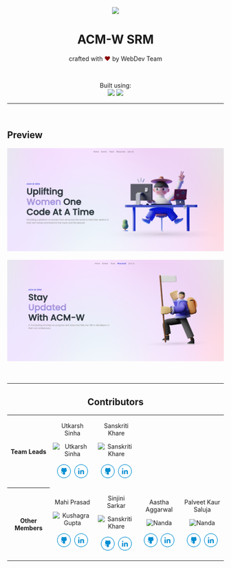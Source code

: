 <div align="center">
<img src="assets/assets/ACMW logo new.png" height="100">
</div>
<h1 align="center"> ACM-W SRM </h1> 



<p align="center">
crafted with <span style="color: #8b0000;">&hearts;</span> by WebDev Team
</p>

<br>

<p align="center">
Built using:
<br> 
   <img src="https://external-content.duckduckgo.com/iu/?u=https%3A%2F%2Fwww.pikpng.com%2Fpngl%2Fm%2F150-1506141_html-css-and-javascript-logo-html5-css3-js.png&f=1&nofb=1" height="30" />
    <img src="https://img.shields.io/badge/Visual_Studio_Code-0078D4?style=for-the-badge&logo=visual%20studio%20code&logoColor=white" /> 
</p>


<hr>
<br>

## Preview

<div align="center">
<a href="https://srm-acm-women.github.io/ACM-W-website/" target="_blank"> <img alt="home-page" src="./assets/readme/homepage-ss.png" /> </a>
<br> <br>
<a href="https://srm-acm-women.github.io/ACM-W-website/news.html" target="_blank"> <img alt="resources-page" src="./assets/readme/resources-ss.png" /></a>
<br>
<br>
<br>
<hr>

## Contributors

<table>
<tr align="center">

<th>Team Leads</th>

<td>

Utkarsh Sinha

<p align="center">
  <img src = "https://github.com/us8329.png?size=128"  height="120" alt="Utkarsh Sinha">
</p>
<p align="center">
<a href = "https://github.com/us8329"><img src = "./assets/readme/github_icon.svg" width="36" height = "36"/></a>
<a href = "https://www.linkedin.com/in/kg1510/">
  <img src = "./assets/readme/linkedin_icon.svg" width="36" height="36"/>
</a>
</p>
</td>

<td>

Sanskriti Khare

<p align="center">
<img src = "https://github.com/sanskritikhare142.png?size=128"  height="120" alt="Sanskriti Khare">
</p>
<p align="center">
<a href = "https://github.com/sanskritikhare142"><img src = "./assets/readme/github_icon.svg" width="36" height = "36"/></a>
<a href = "https://www.linkedin.com/in/sanskritikhare/">
  <img src = "./assets/readme/linkedin_icon.svg" width="36" height="36"/>
</a>
</p>
</td>

</tr>


<tr align="center">
<th>Other Members</th>

<td>

Mahi Prasad

<p align="center">
  <img src = "https://github.com/mahiprasad.png?size=128"  height="120" alt="Kushagra Gupta">
</p>
<p align="center">
<a href = "https://github.com/mahiprasad"><img src = "./assets/readme/github_icon.svg" width="36" height = "36"/></a>
<a href = "https://www.linkedin.com/in/mahi-prasad-7973211b6/">
  <img src = "./assets/readme/linkedin_icon.svg" width="36" height="36"/>
</a>
</p>
</td>

<td>

Sinjini Sarkar

<p align="center">
<img src = "https://github.com/sinjini05.png?size=128"  height="120" alt="Sanskriti Khare">
</p>
<p align="center">
<a href = "https://github.com/sinjini05"><img src = "./assets/readme/github_icon.svg" width="36" height = "36"/></a>
<a href = "https://www.linkedin.com/in/sinjini-sarkar-3a9887223/">
  <img src = "./assets/readme/linkedin_icon.svg" width="36" height="36"/>
</a>
</p>
</td>

<td>

Aastha Aggarwal

<p align="center">
<img src = "https://github.com/aastha170902.png?size=128"  height="120" alt="Nanda">
</p>
<p align="center">
<a href = "https://github.com/aastha170902"><img src = "./assets/readme/github_icon.svg" width="36" height = "36"/></a>
<a href = "https://www.linkedin.com/in/aastha-aggarwal-39b1121b8">
  <img src = "./assets/readme/linkedin_icon.svg" width="36" height="36"/>
</a>
</p>
</td>

<td>

Palveet Kaur Saluja

<p align="center">
<img src = "https://github.com/Palveet.png?size=128"  height="120" alt="Nanda">
</p>
<p align="center">
<a href = "https://github.com/Palveet"><img src = "./assets/readme/github_icon.svg" width="36" height = "36"/></a>
<a href = "https://www.linkedin.com/in/palveetks">
  <img src = "./assets/readme/linkedin_icon.svg" width="36" height="36"/>
</a>
</p>
</td>

</tr>

</table>
